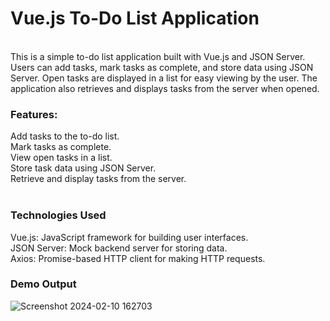 <h1>Vue.js To-Do List Application</h1><br>
This is a simple to-do list application built with Vue.js and JSON Server. Users can add tasks, mark tasks as complete, and store data using JSON Server. Open tasks are displayed in a list for easy viewing by the user. The application also retrieves and displays tasks from the server when opened.

<h3>Features:</h3>
Add tasks to the to-do list.<br>
Mark tasks as complete.<br>
View open tasks in a list.<br>
Store task data using JSON Server.<br>
Retrieve and display tasks from the server.<br><br>

<h3>Technologies Used</h3>
Vue.js: JavaScript framework for building user interfaces.<br>
JSON Server: Mock backend server for storing data.<br>
Axios: Promise-based HTTP client for making HTTP requests.<br>

<h3>Demo Output</h3>

![Screenshot 2024-02-10 162703](https://github.com/Mohit09sinha/vuejs/assets/138394404/3c2acbfb-6a2c-4113-bad2-57803768bda9)
